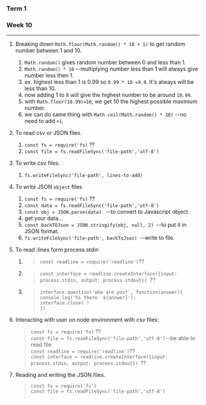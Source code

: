### Term 1
### Week 10
---
1. Breaking down `Math.floor(Math.random() * 10 + 1)` to get random number between 1 and 10.<br>
   1.  `Math.random()` gives random number between 0 and less than 1.
   2.  `Math.random() * 10` --multiplying number less than 1 will always give number less then 1. 
   3.  ex. highest less than 1 is 0.99 so `0.99 * 10 =9.9`. It's always will be less than 10.
   4.  now adding 1 to it will give the highest number to be around `10.99`.
   5.  with `Math.floor(10.99)=10`, we get 10 the highest possible maximum number.
   6.  we can do same thing with `Math.ceil(Math.random() * 10)` --no need to add `+1`.

2. To read csv or JSON files.
   1. `const fs = require('fs)` ??<br>
   2. `const file = fs.readFileSync('file-path','utf-8')`<br>

3. To write csv  files. <br>
   1. `fs.writeFileSync('file-path', lines-to-add) `

2. To write JSON `object` files
   1. `const fs = require('fs)` ??<br>
   2. `const data = fs.readFileSync('file-path','utf-8')`<br>
   3. `const obj = JSON.parse(data) ` --to convert to Javascript object.
   4. get your data...
   5. `const backTOJson = JSON.stringify(obj, null, 2) `--to put it in JSON format.
   6. `fs.writeFileSync('file-path', backToJson) `--write to file.

5. To read :lines form process.stdin
   1. >`const readline = require('readline')`??<br>
   2. >`const interface = readline.createInterface({input: process.stdin, output: process.stdout}) `??
   3. >`interface.question('who are you?', function(answer){`
        >`console.log('hi there  ${answer}');`<br>
        >`interface.close( ) `<br>
        >`}) `
   
5. Interacting with user on node environment with csv files:
   >`const fs = require('fs)` ??<br>
   >`const file = fs.readFileSync('file-path','utf-8')`--be able to read file<br>
   >`const readline = require('readline')`??<br>
   >`const interface = readline.createInterface({input: process.stdin, output: process.stdout}) `??
6. Reading and writing the JSON files.
   >`const fs = require('fs')`<br>
   >`const file = fs.readFileSync('file-path','utf-8')`<br>
   >` `


   